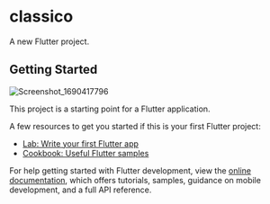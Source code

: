 # classico

A new Flutter project.

## Getting Started
![Screenshot_1690417796](https://github.com/TechZainShahzad/Dark_Calculator/assets/136337895/f94ddb7b-4c28-4517-ac6b-d8be442a76b1)


This project is a starting point for a Flutter application.

A few resources to get you started if this is your first Flutter project:

- [Lab: Write your first Flutter app](https://docs.flutter.dev/get-started/codelab)
- [Cookbook: Useful Flutter samples](https://docs.flutter.dev/cookbook)

For help getting started with Flutter development, view the
[online documentation](https://docs.flutter.dev/), which offers tutorials,
samples, guidance on mobile development, and a full API reference.
